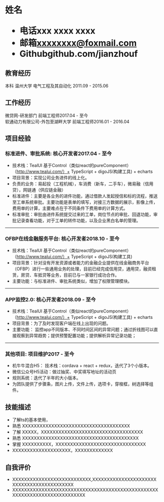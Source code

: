 <h1>
  <span>姓名</span>
  <ul>
    <li><span>电话</span>xxx xxxx xxxx</li>
    <li><span>邮箱</span><a href="mailto:xxxxxxxx@foxmail.com">xxxxxxxx@foxmail.com</a></li>
    <li><span>Github</span><a>github.com/jianzhouf</a></li>
  </ul>
</h1>

## 教育经历
本科 温州大学 电气工程及其自动化 <span class="right">2011.09 - 2015.06</span>


## 工作经历
微贷网-研发部门 前端工程师<span class="right">2017.04 - 至今</span><br>
软通动力有限公司-外包至湖畔大学 前端工程师<span class="right">2016.01 - 2016.04</span>

## 项目经验
### 标准进件、审批系统<span class="role">:&nbsp;核心开发者</span><span class="right">2017.04 - 至今</span>
* 技术栈：TealUI 基于Control（类似react的pureComponent）（http://www.tealui.com/）+ TypeScript + digoJS(构建工具) + echarts
* 项目背景：实现公司业务进件的线上化。
* 负责的业务：易起投（工程机械），车消费（新车，二手车），微易融（信用贷），网链通（供应链金融）
* 标准进件：主要是各业务的进件功能，通过借款人发起授信和标的流程，推送至工单系统审批。主要功能是表单的填写，对接三方数据的展示，影像上传，费用单的计算，主要难点在于不同条件下费用单的计算方式。
* 标准审批：审批由进件系统提交过来的工单，岗位节点的审批、回退功能，审批记录查看功能，对于工单的转件功能，以及企业黑白名单的管理。

---

### OFBP在线金融服务平台<span class="role">:&nbsp;核心开发者</span><span class="right">2018.10 - 至今</span>
* 技术栈：TealUI 基于Control（类似react的pureComponent）（http://www.tealui.com/）+ TypeScript + digoJS(构建工具) 
* 项目背景：针对没有开发资源或者能力的金融企业提供在线金融商务平台（OFBP）进行一些通用业务的处理，目前已经完成信用贷，通用贷，融资租赁，房贷、车抵贷等业务，目前已与一家银行成功合作。
* 主要功能：与标准进件、审批系统类似，增加了权限管理模块。

---

### APP监控2.0<span class="role">:&nbsp;核心开发者</span><span class="right">2018.09 - 至今</span>
* 技术栈：TealUI 基于Control（类似react的pureComponent）（http://www.tealui.com/）+ TypeScript + digoJS(构建工具) + echarts 
* 项目背景：为了及时发现客户端在线上出现的问题。
* 主要功能： 监控app不同版本、不同时间区间的异常问题；通过折线图可以直接观察到异常趋势；提供预警配置功能；提供解析异常记录功能；

---

### 其他项目<span class="role">:&nbsp;项目维护</span><span class="right">2017 - 至今</span>
* 机牛牛混合H5： 技术栈：cordava + react + redux，迭代了3个小版本。
* 微信公众号H5活动：做过抽奖、中奖填写地址的活动页
* 规则系统：迭代了半年的大小版本。
* 为团队提供了步骤条，图片上传，文件上传，选项卡，穿梭框，树选择等组件。


## 技能描述
* 了解ts的基本使用，
* 熟悉 XXXXXXXXXXXXXXXXXXXXXXXXXXXXXXXXXXXXX
* 了解 XXXXX，XXXXXXXXXXXXXXXXXXXXXXXXXXXXXXXXXXX
* 熟悉 XXXXXXXXXXXXXXXXXXXXXXXXXXXXXXXXXXXXXXXX
* 掌握 XXXXXXXXXX，XXXXXXXXXXXXXXXXXXXXXXXXXXXXXXX
* XXXXXXXXXXXXXXXXXXXX，XXXXXXXXXXXXX

## 自我评价
* XXXXXXXXXXXXXXXXXXXXXXXXXXX,XXXXXXXXXXXXXXXXXXXXXXXXXXXXXXXXXXXXXXXXXXX
* XXXXXXXXXXXXXXXXXXXXXXXXXXXXXXXXXXXXXXXXXXXXXXXXXXXXXXXXXXXXXXXXXXXXXXXXXXX
